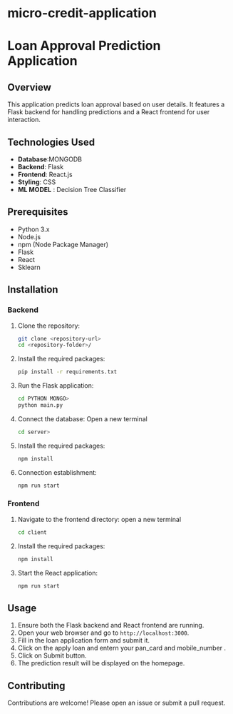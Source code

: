 # micro-credit-application


# Loan Approval Prediction Application

## Overview

This application predicts loan approval based on user details. It features a Flask backend for handling predictions and a React frontend for user interaction.

## Technologies Used
- **Database**:MONGODB
- **Backend**: Flask
- **Frontend**: React.js
- **Styling**: CSS
- **ML MODEL** : Decision Tree Classifier

## Prerequisites

- Python 3.x
- Node.js
- npm (Node Package Manager)
- Flask
- React
- Sklearn

## Installation

### Backend

1. Clone the repository:
   ```bash
   git clone <repository-url>
   cd <repository-folder>/
   ```

2. Install the required packages:
   ```bash
   pip install -r requirements.txt
   ```
   
3. Run the Flask application:
   ```bash
   cd PYTHON MONGO>
   python main.py
   ```
4. Connect the database:
   Open a new terminal
   ```bash
   cd server>
   ```
5. Install the required packages:
   ```bash
   npm install
   ```

6. Connection establishment:
   ```bash
   npm run start
   ```
   




### Frontend

1. Navigate to the frontend directory:
    open a new terminal 
   ```bash
   cd client
   ```

2. Install the required packages:
   ```bash
   npm install
   ```

3. Start the React application:
   ```bash
   npm run start
   ```

## Usage

1. Ensure both the Flask backend and React frontend are running.
2. Open your web browser and go to `http://localhost:3000`.
3. Fill in the loan application form and submit it.
4. Click on the apply loan and entern your pan_card and mobile_number .
5. Click on Submit button.
6. The prediction result will be displayed on the homepage.



## Contributing

Contributions are welcome! Please open an issue or submit a pull request.


